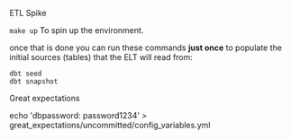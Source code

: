 ETL Spike


`make up` To spin up the environment.

once that is done you can run these commands **just once** to populate the initial sources (tables) that the ELT will read from:

```
dbt seed
dbt snapshot
``` 


Great expectations

echo 'dbpassword: password1234' > great_expectations/uncommitted/config_variables.yml                                                      